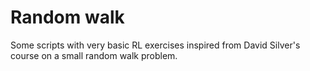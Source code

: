 # Random walk

Some scripts with very basic RL exercises inspired from David Silver's course on a small random walk problem.
